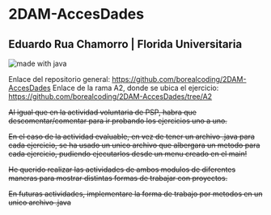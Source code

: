 # 2DAM-AccesDades
## Eduardo Rua Chamorro | Florida Universitaria
![made with java](https://forthebadge.com/generator/?raw=true "Made with Java")

Enlace del repositorio general: https://github.com/borealcoding/2DAM-AccesDades
Enlace de la rama A2, donde se ubica el ejercicio: https://github.com/borealcoding/2DAM-AccesDades/tree/A2

~~Al igual que en la actividad voluntaria de PSP, habra que descomentar/comentar
para ir probando los ejercicios uno a uno.~~

~~En el caso de la actividad evaluable, en vez de tener un archivo .java para cada ejercicio,
se ha usado un unico archivo que albergara un metodo para cada ejercicio, pudiendo ejecutarlos  desde un menu creado en el main!~~

~~He querido realizar las actividades de ambos modulos de diferentes maneras para mostrar
distintas formas de trabajar con proyectos.~~

~~En futuras actividades, implementare la forma de trabajo por metodos en un unico archivo .java~~
